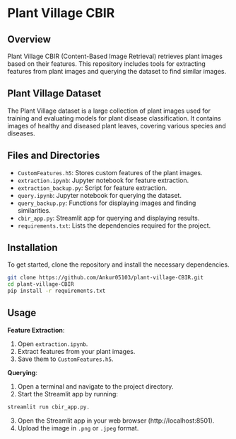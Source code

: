 
# Plant Village CBIR

## Overview

Plant Village CBIR (Content-Based Image Retrieval) retrieves plant images based on their features. This repository includes tools for extracting features from plant images and querying the dataset to find similar images.

## Plant Village Dataset

The Plant Village dataset is a large collection of plant images used for training and evaluating models for plant disease classification. It contains images of healthy and diseased plant leaves, covering various species and diseases.

## Files and Directories

- `CustomFeatures.h5`: Stores custom features of the plant images.
- `extraction.ipynb`: Jupyter notebook for feature extraction.
- `extraction_backup.py`: Script for feature extraction.
- `query.ipynb`: Jupyter notebook for querying the dataset.
- `query_backup.py`: Functions for displaying images and finding similarities.
- `cbir_app.py`: Streamlit app for querying and displaying results.
- `requirements.txt`: Lists the dependencies required for the project.

## Installation

To get started, clone the repository and install the necessary dependencies.

```bash
git clone https://github.com/Ankur05103/plant-village-CBIR.git
cd plant-village-CBIR
pip install -r requirements.txt
```

## Usage

**Feature Extraction**: 

1. Open `extraction.ipynb`.
2. Extract features from your plant images.
3. Save them to `CustomFeatures.h5`.

**Querying**: 

1. Open a terminal and navigate to the project directory.
2. Start the Streamlit app by running:
```bash
streamlit run cbir_app.py.
```
3. Open the Streamlit app in your web browser (http://localhost:8501).
4. Upload the image in `.png` or `.jpeg` format.

